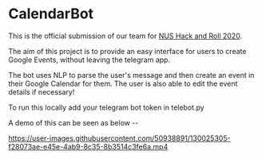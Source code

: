 # CalendarBot

This is the official submission of our team for [NUS Hack and Roll 2020](https://devpost.com/software/calendarbot).

The aim of this project is to provide an easy interface for users to create Google Events, without leaving the telegram app.

The bot uses NLP to parse the user's message and then create an event in their Google Calendar for them. The user is also able to edit the event details if necessary!

To run this locally add your telegram bot token in telebot.py

A demo of this can be seen as below --

https://user-images.githubusercontent.com/50938891/130025305-f28073ae-e45e-4ab9-8c35-8b3514c3fe6a.mp4

